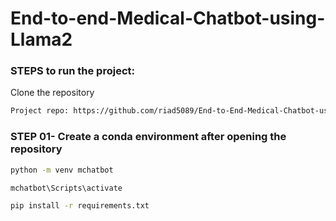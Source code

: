 # End-to-end-Medical-Chatbot-using-Llama2

### STEPS to run the project:

Clone the repository

```bash
Project repo: https://github.com/riad5089/End-to-End-Medical-Chatbot-using-Llama2.git
```

### STEP 01- Create a conda environment after opening the repository

```bash
python -m venv mchatbot
```

```bash
mchatbot\Scripts\activate
```

```bash
pip install -r requirements.txt
```